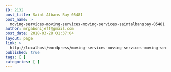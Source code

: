 ```yaml
---
ID: 2132
post_title: Saint Albans Bay 05481
post_name: >
  moving-services-moving-services-moving-services-saintalbansbay-05481
author: mrgabonijeff@gmail.com
post_date: 2018-03-28 01:37:04
layout: page
link: >
  http://localhost/wordpress/moving-services-moving-services-moving-services-saintalbansbay-05481/
published: true
tags: [ ]
categories: [ ]
---
```

